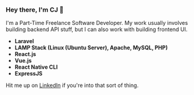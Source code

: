 ### Hey there, I'm CJ 👋

I'm a Part-Time Freelance Software Developer. My work usually involves building backend API stuff, but I can also work with building frontend UI.

- **Laravel**
- **LAMP Stack (Linux (Ubuntu Server), Apache, MySQL, PHP)**
- **React.js**
- **Vue.js**
- **React Native CLI**
- **ExpressJS**

Hit me up on [LinkedIn](https://www.linkedin.com/in/cj-felicitas-851547203/) if you're into that sort of thing.
